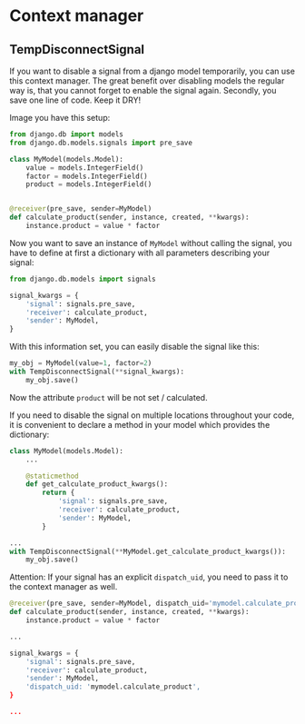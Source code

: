 # Context manager

## TempDisconnectSignal

If you want to disable a signal from a django model temporarily, you can use this context manager. The great benefit
over disabling models the regular way is, that you cannot forget to enable the signal again. Secondly, you save one
line of code. Keep it DRY!

Image you have this setup:

````python
from django.db import models
from django.db.models.signals import pre_save

class MyModel(models.Model):
    value = models.IntegerField()
    factor = models.IntegerField()
    product = models.IntegerField()


@receiver(pre_save, sender=MyModel)
def calculate_product(sender, instance, created, **kwargs):
    instance.product = value * factor
````

Now you want to save an instance of ``MyModel`` without calling the signal, you have to define at first a dictionary
with all parameters describing your signal:

````python
from django.db.models import signals

signal_kwargs = {
    'signal': signals.pre_save,
    'receiver': calculate_product,
    'sender': MyModel,
}
````

With this information set, you can easily disable the signal like this:

````python
my_obj = MyModel(value=1, factor=2)
with TempDisconnectSignal(**signal_kwargs):
    my_obj.save()
````

Now the attribute ``product`` will be not set / calculated.

If you need to disable the signal on multiple locations throughout your code, it is convenient to declare a method in
your model which provides the dictionary:


````python
class MyModel(models.Model):
    ...

    @staticmethod
    def get_calculate_product_kwargs():
        return {
            'signal': signals.pre_save,
            'receiver': calculate_product,
            'sender': MyModel,
        }

...
with TempDisconnectSignal(**MyModel.get_calculate_product_kwargs()):
    my_obj.save()
````

Attention: If your signal has an explicit ``dispatch_uid``, you need to pass it to the context manager as well.

````python
@receiver(pre_save, sender=MyModel, dispatch_uid='mymodel.calculate_product')
def calculate_product(sender, instance, created, **kwargs):
    instance.product = value * factor

...

signal_kwargs = {
    'signal': signals.pre_save,
    'receiver': calculate_product,
    'sender': MyModel,
    'dispatch_uid: 'mymodel.calculate_product',
}

...
````
